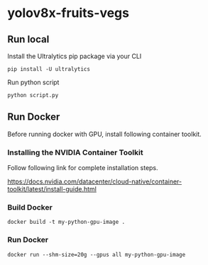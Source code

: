 # yolov8x-fruits-vegs

## Run local

Install the Ultralytics pip package via your CLI

```pip install -U ultralytics```

Run python script

```python script.py```

## Run Docker

Before running docker with GPU, install following container toolkit.

### Installing the NVIDIA Container Toolkit

Follow following link for complete installation steps.

https://docs.nvidia.com/datacenter/cloud-native/container-toolkit/latest/install-guide.html


### Build Docker

```docker build -t my-python-gpu-image .```

### Run Docker

```docker run --shm-size=20g --gpus all my-python-gpu-image```